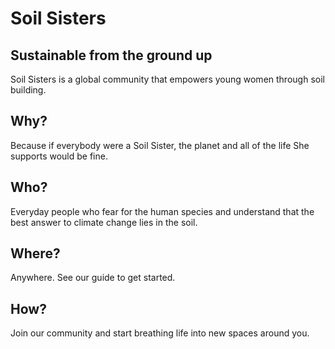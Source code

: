 # Soil Sisters
## Sustainable from the ground up
Soil Sisters is a global community that empowers young women through soil building.
## Why?
Because if everybody were a Soil Sister, the planet and all of the life She supports would be fine.
## Who?
Everyday people who fear for the human species and understand that the best answer to climate change lies in the soil.
## Where?
Anywhere. See our guide to get started.
## How?
Join our community and start breathing life into new spaces around you.
